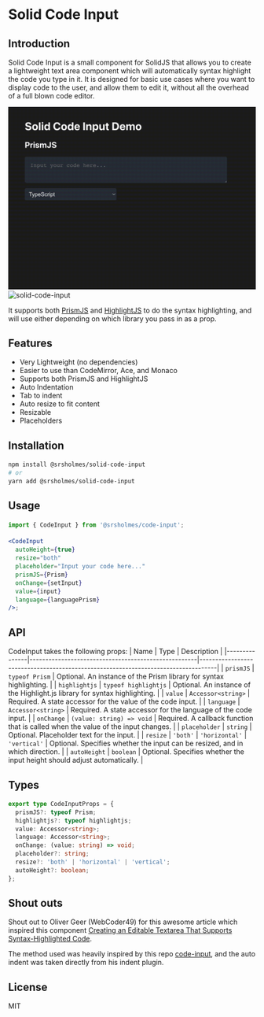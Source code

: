 # Solid Code Input

## Introduction

Solid Code Input is a small component for SolidJS that allows you to create a lightweight text area component which will automatically syntax highlight the code you type in it. It is designed for basic use cases where you want to display code to the user, and allow them to edit it, without all the overhead of a full blown code editor.

![solid-code-input](./resources/demo.gif 'solid-code-input')
![solid-code-input](./resources/solid-code-input.png 'solid-code-input')

It supports both [PrismJS](https://prismjs.com/) and [HighlightJS](https://highlightjs.org/) to do the syntax highlighting, and will use either depending on which library you pass in as a prop.

## Features

- Very Lightweight (no dependencies)
- Easier to use than CodeMirror, Ace, and Monaco
- Supports both PrismJS and HighlightJS
- Auto Indentation
- Tab to indent
- Auto resize to fit content
- Resizable
- Placeholders

## Installation

```bash
npm install @srsholmes/solid-code-input
# or
yarn add @srsholmes/solid-code-input
```

## Usage

```jsx
import { CodeInput } from '@srsholmes/code-input';

<CodeInput
  autoHeight={true}
  resize="both"
  placeholder="Input your code here..."
  prismJS={Prism}
  onChange={setInput}
  value={input}
  language={languagePrism}
/>;
```

## API

CodeInput takes the following props:
| Name          | Type                                                | Description                                                                       |
|---------------|-----------------------------------------------------|-----------------------------------------------------------------------------------|
| `prismJS`     | `typeof Prism`                                     | Optional. An instance of the Prism library for syntax highlighting.              |
| `highlightjs` | `typeof highlightjs`                               | Optional. An instance of the Highlight.js library for syntax highlighting.        |
| `value`       | `Accessor<string>`                                 | Required. A state accessor for the value of the code input.                        |
| `language`    | `Accessor<string>`                                 | Required. A state accessor for the language of the code input.                     |
| `onChange`    | `(value: string) => void`                          | Required. A callback function that is called when the value of the input changes. |
| `placeholder` | `string`                                            | Optional. Placeholder text for the input.                                         |
| `resize`      | `'both'` \| `'horizontal'` \| `'vertical'`         | Optional. Specifies whether the input can be resized, and in which direction.     |
| `autoHeight`  | `boolean`                                           | Optional. Specifies whether the input height should adjust automatically.         |


## Types
```ts
export type CodeInputProps = {
  prismJS?: typeof Prism;
  highlightjs?: typeof highlightjs;
  value: Accessor<string>;
  language: Accessor<string>;
  onChange: (value: string) => void;
  placeholder?: string;
  resize?: 'both' | 'horizontal' | 'vertical';
  autoHeight?: boolean;
};
```

## Shout outs
Shout out to Oliver Geer (WebCoder49) for this awesome article which inspired this component [Creating an Editable Textarea That Supports Syntax-Highlighted Code](https://css-tricks.com/creating-an-editable-textarea-that-supports-syntax-highlighted-code/).

The method used was heavily inspired by this repo [code-input](https://github.com/WebCoder49/code-input), and the auto indent was taken directly from his indent plugin.

## License
MIT